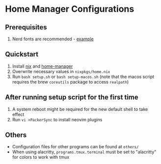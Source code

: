 # Home Manager Configurations

## Prerequisites

1. Nerd fonts are recommended - [example](https://github.com/romkatv/powerlevel10k#Fonts)

## Quickstart

1. Install [nix](https://github.com/NixOS/nix#installation) and [home-manager](https://nix-community.github.io/home-manager/index.html#sec-install-standalone)
2. Overwrite necessary values in `nixpkgs/home.nix`
3. Run `bash setup.sh` or `bash setup-macos.sh` (note that the macos script requires the brew `coreutils` package to access `realpath`)

## After running setup script for the first time

1. A system reboot might be required for the new default shell to take effect
2. Run `vi +PackerSync` to install neovim plugins

## Others

* Configuration files for other programs can be found at `others/`
* When using alacritty, `programs.tmux.terminal` must be set to "alacritty" for colors to work with tmux
